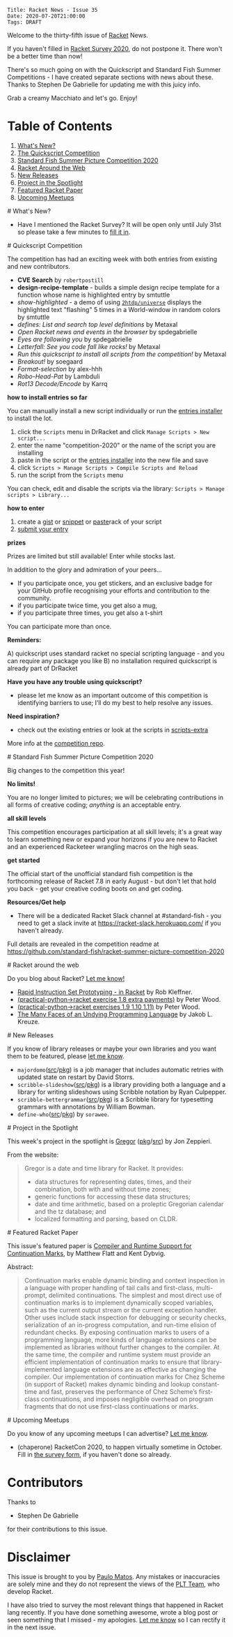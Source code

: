     Title: Racket News - Issue 35
    Date: 2020-07-20T21:00:00
    Tags: DRAFT

Welcome to the thirty-fifth issue of [Racket](https://www.racket-lang.org) News. 

If you haven't filled in [Racket Survey 2020](https://forms.gle/XeHdgv8R7o2VjBbF9), do not postpone it. There won't be a better time than now!

There's so much going on with the Quickscript and Standard Fish Summer Competitions - I have created separate sections with news about these. Thanks to Stephen De Gabrielle for updating me with this juicy info.

Grab a creamy Macchiato and let's go.
Enjoy!

# Table of Contents

1. [What's New?](#whatsnew)
2. [The Quickscript Competition](#quickscript)
3. [Standard Fish Summer Picture Competition 2020](#stdfish)
4. [Racket Around the Web](#aroundtheweb)
5. [New Releases](#newreleases)
6. [Project in the Spotlight](#spotlight)
7. [Featured Racket Paper](#featuredpaper)
8. [Upcoming Meetups](#meetups)

<div id='whatsnew'/>
# What's New?

* Have I mentioned the Racket Survey? It will be open only until July 31st so please take a few minutes to [fill it in](https://forms.gle/XeHdgv8R7o2VjBbF9).



<div id='quickscript'/>
# Quickscript Competition

The competition has had an exciting week with both entries from existing and new contributors. 

- **CVE Search** by `robertpostill`
- **design-recipe-template** - builds a simple design recipe template for a function whose name is highlighted entry by smtuttle
- *show-highlighted* - a demo of using [`2htdp/universe`](https://docs.racket-lang.org/teachpack/2htdpuniverse.html) displays the highlighted text "flashing" 5 times in a World-window in random colors by smtuttle
- *defines: List and search top level definitions* by Metaxal
- *Open Racket news and events in the browser* by spdegabrielle
- *Eyes are following you* by spdegabrielle
- *Letterfall: See you code fall like rocks!* by Metaxal
- *Run this quickscript to install all scripts from the competition!* by Metaxal
- *Breakout!* by soegaard
- *Format-selection* by alex-hhh
- *Robo-Head-Pat* by Lambduli
- *Rot13 Decode/Encode* by Karrq

**how to install entries so far**

You can manually install a new script individually or run the [entries installer](https://gist.github.com/Metaxal/5f0958ca15a17a46211042b5301ea856) to install the lot.

1. click the `Scripts` menu in DrRacket and click `Manage Scripts > New script...`
2. enter the name "competition-2020" or the name of the script you are installing
3. paste in the script or the [entries installer](https://gist.github.com/Metaxal/5f0958ca15a17a46211042b5301ea856) into the new file and save 
4. click `Scripts > Manage Scripts > Compile Scripts and Reload` 
5. run the script from the `Scripts` menu

You can check, edit and disable the scripts via the library: `Scripts > Manage scripts > Library...`

**how to enter**
1. create a [gist](https://docs.github.com/en/github/writing-on-github/creating-gists) or [snippet](https://gitlab.com/snippets/new) or [paste](http://pasterack.org)rack of your script
1. [submit your entry](https://github.com/Quickscript-Competiton/July2020entries/issues/new/choose)

**prizes**

Prizes are limited but still available! Enter while stocks last.

In addition to the glory and admiration of your peers…
- If you participate once, you get stickers, and an exclusive badge for your GitHub profile recognising your efforts and contribution to the community.
- if you participate twice time, you get also a mug,
- if you participate three times, you get also a t-shirt

You can participate more than once.

**Reminders:**

A) quickscript uses standard racket no special scripting language - and you can require any package you like
B) no installation required quickscript is already part of DrRacket

**Have you have any trouble using quickscript?**

- please let me know as an important outcome of this competition is identifying barriers to use; I’ll do my best to help resolve any issues.

**Need inspiration?**

* check out the existing entries or look at the scripts in [scripts-extra](https://github.com/Metaxal/quickscript-extra/tree/master/scripts)

More info at the [competition repo](https://github.com/Quickscript-Competiton/July2020entries/blob/master/README.md).

<div id='stdfish'/>
# Standard Fish Summer Picture Competition 2020

Big changes to the competition this year!

**No limits!**

You are no longer limited to pictures; we will be celebrating contributions in all forms of creative coding; *anything* is an acceptable entry.

**all skill levels**

This competition encourages participation at all skill levels; it's a great way to learn something new or expand your horizons if you are new to Racket and an experienced Racketeer wrangling macros on the high seas.

**get started**

The official start of the unofficial standard fish competition is the forthcoming release of Racket 7.8 in early August - but don't let that hold you back - get your creative coding boots on and get coding. 

**Resources/Get help**

* There will be a dedicated Racket Slack channel at #standard-fish - you need to get a slack invite at https://racket-slack.herokuapp.com/ if you haven't already.

Full details are revealed in the competition readme at https://github.com/standard-fish/racket-summer-picture-competition-2020

<div id='aroundtheweb'/>
# Racket around the web

Do you blog about Racket? [Let me know!](mailto:pmatos@linki.tools)

* [Rapid Instruction Set Prototyping - in Racket](https://www.glossopoeia.com/blog/rapid-instruction-set-prototyping-in-racket) by Rob Kleffner.
* [(practical-python->racket exercise 1.8 extra payments)](https://peterwawood.blogspot.com/2020/07/practical-python-racket-exercise-18.html) by Peter Wood.
* [(practical-python->racket exercises 1.9 1.10 1.11)](https://peterwawood.blogspot.com/2020/07/practical-python-racket-exercises-19.html) by Peter Wood.
* [The Many Faces of an Undying Programming Language](http://jakob.space/blog/thoughts-on-lisps.html) by Jakob L. Kreuze.

<div id='newreleases'/>
# New Releases

If you know of library releases or maybe your own libraries and you want them to be featured, please [let me know](mailto:pmatos@linki.tools).

* `majordomo`([src](https://github.com/dstorrs/majordomo)/[pkg](https://pkgs.racket-lang.org/package/majordomo)) is a job manager that includes automatic retries with updated state on restart by David Storrs.
* `scribble-slideshow`([src](https://github.com/rmculpepper/scribble-slideshow)/[pkg](https://pkgs.racket-lang.org/package/scribble-slideshow)) is a library providing both a language and a library for writing slideshows using Scribble notation by Ryan Culpepper.
* `scribble-bettergrammar`([src](https://github.com/wilbowma/scribble-bettergrammar)/[pkg](https://pkgs.racket-lang.org/package/scribble-bettergrammar)) is a Scribble library for typesetting grammars with annotations by William Bowman.
* `define-who`([src](https://github.com/sorawee/define-who)/[pkg](https://pkgs.racket-lang.org/package/define-who)) by `sorawee`.

<div id='spotlight'/>
# Project in the Spotlight

This week's project in the spotlight is [Gregor](https://docs.racket-lang.org/gregor/index.html) ([pkg](https://pkgs.racket-lang.org/package/gregor)/[src](https://github.com/97jaz/gregor)) by Jon Zeppieri.

From the website:

> Gregor is a date and time library for Racket. It provides:
>
> * data structures for representing dates, times, and their combination, both with and without time zones;
> * generic functions for accessing these data structures;
> * date and time arithmetic, based on a proleptic Gregorian calendar and the tz database; and
> * localized formatting and parsing, based on CLDR.

<div id='featuredpaper'/>
# Featured Racket Paper

This issue's featured paper is [Compiler and Runtime Support for Continuation Marks](https://drive.google.com/file/d/1mA8fv--nK_bDRST49U-GMvxjLmVEvm6T/view?usp=sharing), by Matthew Flatt and Kent Dybvig.

Abstract:

> Continuation marks enable dynamic binding and context inspection in a language with proper handling of tail calls and first-class, multi-prompt, delimited continuations. The simplest and most direct use of continuation marks is to implement dynamically scoped variables, such as the current output stream or the current exception handler. Other uses include stack inspection for debugging or security checks, serialization of an in-progress computation, and run-time elision of redundant checks. By exposing continuation marks to users of a programming language, more kinds of language extensions can be implemented as libraries without further changes to the compiler. At the same time, the compiler and runtime system must provide an efficient implementation of continuation marks to ensure that library-implemented language extensions are as effective as changing the compiler. Our implementation of continuation marks for Chez Scheme (in support of Racket) makes dynamic binding and lookup constant-time and fast, preserves the performance of Chez Scheme’s first-class continuations, and imposes negligible overhead on program fragments that do not use first-class continuations or marks.

<div id='meetups'/>
# Upcoming Meetups

Do you know of any upcoming meetups I can advertise? [Let me know](mailto:pmatos@linki.tools).

* (chaperone) RacketCon 2020, to happen virtually sometime in October. Fill in [the survey form](https://forms.gle/cYNNY9XhmEoUBBe19), if you haven't done so already.

# Contributors

Thanks to

* Stephen De Gabrielle

for their contributions to this issue.

# Disclaimer

This issue is brought to you by [Paulo Matos](mailto:pmatos@linki.tools). Any mistakes or inaccuracies are solely mine and
they do not represent the views of the [PLT Team](http://www.racket-lang.org/team.html), who develop Racket.

I have also tried to survey the most relevant things that happened in Racket lang recently. If you have done something awesome, wrote a blog post or seen something that I missed - my apologies. [Let me know](mailto:pmatos@linki.tools) so I can rectify it in the next issue.
